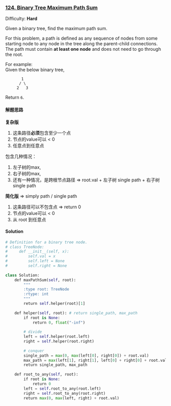 ### [124\. Binary Tree Maximum Path Sum](https://leetcode.com/problems/binary-tree-maximum-path-sum/description/)

Difficulty: **Hard**



Given a binary tree, find the maximum path sum.

For this problem, a path is defined as any sequence of nodes from some starting node to any node in the tree along the parent-child connections. The path must contain **at least one node** and does not need to go through the root.

For example:  
Given the below binary tree,

```
       1
      / \
     2   3
```

Return `6`.


#### 解题思路
**复杂版**
1. 这条路径**必须**包含至少一个点
2. 节点的value可以 < 0
3. 任意点到任意点

包含几种情况：
1. 左子树的max, 
2. 右子树的max,
3. 还有一种情况，是跨根节点路径 => root.val + 左子树 single path + 右子树 single path

**简化版** => simply path / single path
1. 这条路径可以不包含点 => return 0
2. 节点的value可以 < 0
3. 从 root 到任意点


#### Solution
```python
# Definition for a binary tree node.
# class TreeNode:
#     def __init__(self, x):
#         self.val = x
#         self.left = None
#         self.right = None
​
class Solution:
    def maxPathSum(self, root):
        """
        :type root: TreeNode
        :rtype: int
        """
        return self.helper(root)[1]
        
    def helper(self, root): # return single_path, max_path
        if root is None:
            return 0, float("-inf")
        
        # divide
        left = self.helper(root.left)
        right = self.helper(root.right)
        
        # conquer
        single_path = max(0, max(left[0], right[0]) + root.val)
        max_path = max(left[1], right[1], left[0] + right[0] + root.val)
        return single_path, max_path
        
    def root_to_any(self, root):
        if root is None:
            return 0
        left = self.root_to_any(root.left)
        right = self.root_to_any(root.right)
        return max(0, max(left, right) + root.val)
​
```

